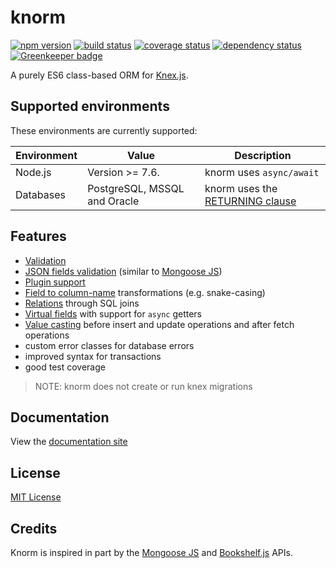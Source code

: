 # knorm

[![npm version](https://badge.fury.io/js/knorm.svg)](http://badge.fury.io/js/knorm)
[![build status](https://travis-ci.org/joelmukuthu/knorm.svg?branch=master)](https://travis-ci.org/joelmukuthu/knorm)
[![coverage status](https://coveralls.io/repos/github/joelmukuthu/knorm/badge.svg?branch=master)](https://coveralls.io/github/joelmukuthu/knorm?branch=master)
[![dependency status](https://david-dm.org/joelmukuthu/knorm.svg)](https://david-dm.org/joelmukuthu/knorm)
[![Greenkeeper badge](https://badges.greenkeeper.io/joelmukuthu/knorm.svg)](https://greenkeeper.io/)

A purely ES6 class-based ORM for [Knex.js](http://knexjs.org).

## Supported environments

These environments are currently supported:

| Environment | Value                        | Description                                                             |
| ----------- | ---------------------------- | ----------------------------------------------------------------------- |
| Node.js     | Version >= 7.6.              | knorm uses `async/await`                                                |
| Databases   | PostgreSQL, MSSQL and Oracle | knorm uses the [RETURNING clause](http://knexjs.org/#Builder-returning) |

## Features

* [Validation](https://joelmukuthu.github.io/knorm/#/guides/validation)
* [JSON fields validation](https://joelmukuthu.github.io/knorm/#/guides/validation?id=json-validation) (similar to [Mongoose JS](http://mongoosejs.com/))
* [Plugin support](https://joelmukuthu.github.io/knorm/#/guides/plugins)
* [Field to column-name](https://joelmukuthu.github.io/knorm/#/api/knorm?id=options) transformations (e.g. snake-casing)
* [Relations](https://joelmukuthu.github.io/knorm/#/guides/relations) through SQL joins
* [Virtual fields](https://joelmukuthu.github.io/knorm/#/guides/virtuals) with support for `async` getters
* [Value casting](https://joelmukuthu.github.io/knorm/#/guides/fields?id=value-casting) before insert and update operations and after fetch operations
* custom error classes for database errors
* improved syntax for transactions
* good test coverage

> NOTE: knorm does not create or run knex migrations

## Documentation

View the [documentation site](https://joelmukuthu.github.io/knorm/)

## License

[MIT License](./LICENSE.md)

## Credits

Knorm is inspired in part by the [Mongoose JS](http://mongoosejs.com/) and
[Bookshelf.js](http://bookshelfjs.org/) APIs.
